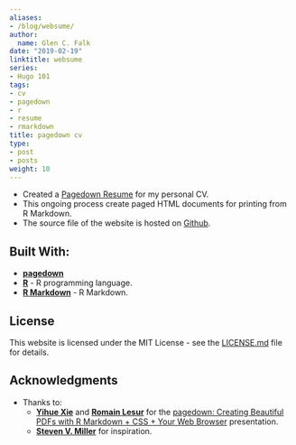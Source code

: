 ```yaml
---
aliases:
- /blog/websume/
author:
  name: Glen C. Falk
date: "2019-02-19"
linktitle: websume
series:
- Hugo 101
tags:
- cv
- pagedown
- r
- resume
- rmarkdown
title: pagedown cv
type:
- post
- posts
weight: 10
---
```


- Created a [Pagedown Resume](GlenCFalkWebsume.pdf) for my personal CV.
- This ongoing process create paged HTML documents for printing from R Markdown.
- The source file of the website is hosted on [Github](https://github.com/UTexas80/GlenCFalkResume).

## Built With:

- [**pagedown**](https://cran.r-project.org/web/packages/pagedown/index.html)
- [**R**](https://www.r-project.org/) - R programming language.
- [**R Markdown**](https://rmarkdown.rstudio.com) - R Markdown.

## License

This website is licensed under the MIT License - see the [LICENSE.md](/LICENSE) file for details.

## Acknowledgments

- Thanks to:
  -  [**Yihue Xie**](https://yihui.name/) and [**Romain Lesur**](https://github.com/RLesur) for the [pagedown: Creating Beautiful PDFs with R Markdown + CSS + Your Web Browser](https://slides.yihui.name/2019-rstudio-conf-pagedown.html#1) presentation.
  -  [**Steven V. Miller**](http://svmiller.com/blog/2016/03/svm-r-markdown-cv/) for inspiration.
